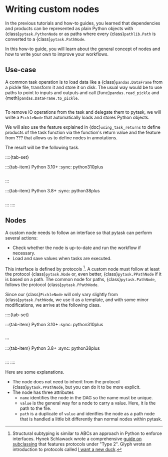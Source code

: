 # Writing custom nodes

In the previous tutorials and how-to guides, you learned that dependencies and products
can be represented as plain Python objects with {class}`pytask.PythonNode` or as paths
where every {class}`pathlib.Path` is converted to a {class}`pytask.PathNode`.

In this how-to guide, you will learn about the general concept of nodes and how to write
your own to improve your workflows.

## Use-case

A common task operation is to load data like a {class}`pandas.DataFrame` from a pickle
file, transform it and store it on disk. The usual way would be to use paths to point to
inputs and outputs and call {func}`pandas.read_pickle` and
{meth}`pandas.DataFrame.to_pickle`.

```{literalinclude} ../../../docs_src/how_to_guides/writing_custom_nodes_example_1.py
```

To remove IO operations from the task and delegate them to pytask, we will write a
`PickleNode` that automatically loads and stores Python objects.

We will also use the feature explained in {doc}`using_task_returns` to define products
of the task function via the function's return value and the feature from ??? that
allows us to define nodes in annotations.

The result will be the following task.

::::{tab-set}

:::{tab-item} Python 3.10+
:sync: python310plus

```{literalinclude} ../../../docs_src/how_to_guides/writing_custom_nodes_example_2_py310.py
```

:::

:::{tab-item} Python 3.8+
:sync: python38plus

```{literalinclude} ../../../docs_src/how_to_guides/writing_custom_nodes_example_2_py38.py
```

:::
::::

## Nodes

A custom node needs to follow an interface so that pytask can perform several actions:

- Check whether the node is up-to-date and run the workflow if necessary.
- Load and save values when tasks are executed.

This interface is defined by protocols [^structural-subtyping]. A custom node must
follow at least the protocol {class}`pytask.Node` or, even better,
{class}`pytask.PPathNode` if it is based on a path. The common node for paths,
{class}`pytask.PathNode`, follows the protocol {class}`pytask.PPathNode`.

Since our {class}`PickleNode` will only vary slightly from {class}`pytask.PathNode`, we
use it as a template, and with some minor modifications, we arrive at the following
class.

::::{tab-set}

:::{tab-item} Python 3.10+
:sync: python310plus

```{literalinclude} ../../../docs_src/how_to_guides/writing_custom_nodes_example_3_py310.py
```

:::

:::{tab-item} Python 3.8+
:sync: python38plus

```{literalinclude} ../../../docs_src/how_to_guides/writing_custom_nodes_example_3_py38.py
```

:::
::::

Here are some explanations.

- The node does not need to inherit from the protocol {class}`pytask.PPathNode`, but you can do it to be more explicit.
- The node has three attributes
  - `name` identifies the node in the DAG so the name must be unique.
  - `value` is the general way for a node to carry a value. Here, it is the path to the
    file.
  - `path` is a duplicate of `value` and identfies the node as a path node that is
    handled a little bit differently than normal nodes within pytask.


[^structural-subtyping]:
    Structural subtyping is similar to ABCs an approach in Python to
    enforce interfaces. Hynek Schlawack wrote a comprehensive
    [guide on subclassing](https://hynek.me/articles/python-subclassing-redux/) that
    features protocols under "Type 2". Glyph wrote an introduction to protocols called
    [I want a new duck](https://glyph.twistedmatrix.com/2020/07/new-duck.html).
